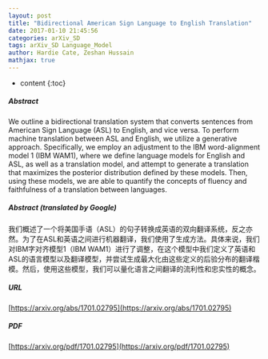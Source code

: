 ```yaml
---
layout: post
title: "Bidirectional American Sign Language to English Translation"
date: 2017-01-10 21:45:56
categories: arXiv_SD
tags: arXiv_SD Language_Model
author: Hardie Cate, Zeshan Hussain
mathjax: true
---
```


* content
{:toc}

##### Abstract
We outline a bidirectional translation system that converts sentences from American Sign Language (ASL) to English, and vice versa. To perform machine translation between ASL and English, we utilize a generative approach. Specifically, we employ an adjustment to the IBM word-alignment model 1 (IBM WAM1), where we define language models for English and ASL, as well as a translation model, and attempt to generate a translation that maximizes the posterior distribution defined by these models. Then, using these models, we are able to quantify the concepts of fluency and faithfulness of a translation between languages.

##### Abstract (translated by Google)
我们概述了一个将美国手语（ASL）的句子转换成英语的双向翻译系统，反之亦然。为了在ASL和英语之间进行机器翻译，我们使用了生成方法。具体来说，我们对IBM字对齐模型1（IBM WAM1）进行了调整，在这个模型中我们定义了英语和ASL的语言模型以及翻译模型，并尝试生成最大化由这些定义的后验分布的翻译楷模。然后，使用这些模型，我们可以量化语言之间翻译的流利性和忠实性的概念。

##### URL
[https://arxiv.org/abs/1701.02795](https://arxiv.org/abs/1701.02795)

##### PDF
[https://arxiv.org/pdf/1701.02795](https://arxiv.org/pdf/1701.02795)

